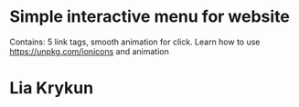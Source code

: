 # Simple interactive menu for website
Contains: 5 link tags, smooth animation for click.
Learn how to use https://unpkg.com/ionicons and animation

# Lia Krykun
